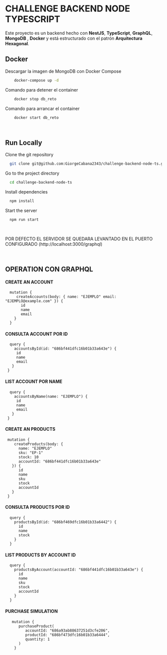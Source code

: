 
# CHALLENGE BACKEND NODE TYPESCRIPT

Este proyecto es un backend hecho con **NestJS**, **TypeScript**, **GraphQL**, **MongoDB** , **Docker** y está estructurado con el patrón **Arquitectura Hexagonal**.

## Docker

Descargar la imagen de MongoDB con Docker Compose

```bash
    docker-compose up -d
```

Comando para detener el container

```bash
    docker stop db_reto
```

Comando para arrancar el container

```bash
    docker start db_reto
```


<br>

## Run Locally


Clone the git repository

```bash
  git clone git@github.com:GiorgeCabana2343/challenge-backend-node-ts.git
```

Go to the project directory

```bash
  cd challenge-backend-node-ts
```

Install dependencies

```bash
  npm install
```

Start the server

```bash
  npm run start
```
<br>

POR DEFECTO EL SERVIDOR SE QUEDARA LEVANTADO EN EL PUERTO CONFIGURADO (http://localhost:3000/graphql)

<br>

##  OPERATION CON GRAPHQL

#### CREATE AN ACCOUNT

  ```
    mutation {
       createAccounts(body: { name: "EJEMPLO" email: "EJEMPLO@example.com" }) {
         id
         name
         email
      }
    }

  ```

#### CONSULTA ACCOUNT POR ID 

  ```
    query {
      accountsById(id: "686bf441dfc16b01b33a643e") {
       id
       name
       email
     }
   } 

  ```

#### LIST ACCOUNT POR NAME 

  ```
    query {
      accountsByName(name: "EJEMPLO") {
       id
       name
       email
     }
   }

  ```

#### CREATE AN PRODUCTS 

  ```
   mutation {
      createProducts(body: {
        name: "EJEMPLO"
        sku: "EP-1"
        stock: 10
        accountId: "686bf441dfc16b01b33a643e"
     }) {
        id
        name
        sku
        stock
        accountId
     }
   }

  ```

#### CONSULTA PRODUCTS POR ID  

  ```
    query {
      productsById(id: "686bf469dfc16b01b33a6442") {
        id
        name
        stock
      }
    }

  ```


#### LIST PRODUCTS BY ACCOUNT ID

  ```
    query {
      productsByAccount(accountId: "686bf441dfc16b01b33a643e") {
        id
        name
        sku
        stock
        accountId
      }
    }

  ```
  
#### PURCHASE SIMULATION 

  ```
     mutation {
        purchaseProduct(
           accountId: "686a93ab88637251d3cfe206",
           productId: "686bf473dfc16b01b33a6444",
           quantity: 1
        )
      }
    
  ```